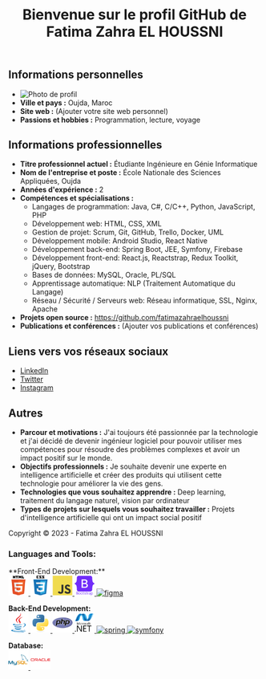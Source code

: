 <!DOCTYPE html>
<html lang="fr">
<head>
  <meta charset="UTF-8">
  <meta name="viewport" content="width=device-width, initial-scale=1.0">
  <title>Profil GitHub - Fatima Zahra EL HOUSSNI</title>
  <link rel="stylesheet" href="style.css">
</head>
<body>
  <header>
    <h1>Bienvenue sur le profil GitHub de Fatima Zahra EL HOUSSNI</h1>
  </header>

  <section class="informations-personnelles">
    <h2>Informations personnelles</h2>
    <ul>
      <li><img src="votre-photo-de-profil.jpg" alt="Photo de profil" width="100" height="100"></li>
      <li><strong>Ville et pays :</strong> Oujda, Maroc</li>
      <li><strong>Site web :</strong> (Ajouter votre site web personnel)</li>
      <li><strong>Passions et hobbies :</strong> Programmation, lecture, voyage</li>
    </ul>
  </section>

  <section class="informations-professionnelles">
    <h2>Informations professionnelles</h2>
    <ul>
      <li><strong>Titre professionnel actuel :</strong> Étudiante Ingénieure en Génie Informatique</li>
      <li><strong>Nom de l'entreprise et poste :</strong> École Nationale des Sciences Appliquées, Oujda</li>
      <li><strong>Années d'expérience :</strong> 2</li>
      <li><strong>Compétences et spécialisations :</strong> 
        <ul>
          <li>Langages de programmation: Java, C#, C/C++, Python, JavaScript, PHP</li>
          <li>Développement web: HTML, CSS, XML</li>
          <li>Gestion de projet: Scrum, Git, GitHub, Trello, Docker, UML</li>
          <li>Développement mobile: Android Studio, React Native</li>
          <li>Développement back-end: Spring Boot, JEE, Symfony, Firebase</li>
          <li>Développement front-end: React.js, Reactstrap, Redux Toolkit, jQuery, Bootstrap</li>
          <li>Bases de données: MySQL, Oracle, PL/SQL</li>
          <li>Apprentissage automatique: NLP (Traitement Automatique du Langage)</li>
          <li>Réseau / Sécurité / Serveurs web: Réseau informatique, SSL, Nginx, Apache</li>
        </ul>
      </li>
      <li><strong>Projets open source :</strong> <a href="https://github.com/fatimazahraelhoussni">https://github.com/fatimazahraelhoussni</a></li>
      <li><strong>Publications et conférences :</strong> (Ajouter vos publications et conférences)</li>
    </ul>
  </section>

  <section class="liens-reseaux-sociaux">
    <h2>Liens vers vos réseaux sociaux</h2>
    <ul>
      <li><a href="https://www.linkedin.com/in/fatima-zahra-el-houssni">LinkedIn</a></li>
      <li><a href="#">Twitter</a></li>
      <li><a href="#">Instagram</a></li>
    </ul>
  </section>

  <section class="autres-informations">
    <h2>Autres</h2>
    <ul>
      <li><strong>Parcour et motivations :</strong> J'ai toujours été passionnée par la technologie et j'ai décidé de devenir ingénieur logiciel pour pouvoir utiliser mes compétences pour résoudre des problèmes complexes et avoir un impact positif sur le monde.</li>
      <li><strong>Objectifs professionnels :</strong> Je souhaite devenir une experte en intelligence artificielle et créer des produits qui utilisent cette technologie pour améliorer la vie des gens.</li>
      <li><strong>Technologies que vous souhaitez apprendre :</strong> Deep learning, traitement du langage naturel, vision par ordinateur</li>
      <li><strong>Types de projets sur lesquels vous souhaitez travailler :</strong> Projets d'intelligence artificielle qui ont un impact social positif</li>
    </ul>
  </section>

  <footer>
    <p>Copyright &copy; 2023 - Fatima Zahra EL HOUSSNI</p>
  </footer>
</body>
</html>

<h3>Languages and Tools:</h3>
<p>
  **Front-End Development:**<br>
  <a href="https://www.w3schools.com/html/" target="_blank" rel="noreferrer"> <img src="https://raw.githubusercontent.com/devicons/devicon/master/icons/html5/html5-original-wordmark.svg" alt="html5" width="40" height="40"/> </a>
  <a href="https://www.w3schools.com/css/" target="_blank" rel="noreferrer"> <img src="https://raw.githubusercontent.com/devicons/devicon/master/icons/css3/css3-original-wordmark.svg" alt="css3" width="40" height="40"/> </a>
  <a href="https://developer.mozilla.org/en-US/docs/Web/JavaScript" target="_blank" rel="noreferrer"> <img src="https://raw.githubusercontent.com/devicons/devicon/master/icons/javascript/javascript-original.svg" alt="javascript" width="40" height="40"/> </a>
  <a href="https://getbootstrap.com" target="_blank" rel="noreferrer"> <img src="https://raw.githubusercontent.com/devicons/devicon/master/icons/bootstrap/bootstrap-plain-wordmark.svg" alt="bootstrap" width="40" height="40"/> </a>
  <a href="https://www.figma.com/" target="_blank" rel="noreferrer"> <img src="https://www.vectorlogo.zone/logos/figma/figma-icon.svg" alt="figma" width="40" height="40"/> </a><br>

  **Back-End Development:**<br>
  <a href="https://www.java.com" target="_blank" rel="noreferrer"> <img src="https://raw.githubusercontent.com/devicons/devicon/master/icons/java/java-original.svg" alt="java" width="40" height="40"/> </a>
  <a href="https://www.python.org" target="_blank" rel="noreferrer"> <img src="https://raw.githubusercontent.com/devicons/devicon/master/icons/python/python-original.svg" alt="python" width="40" height="40"/> </a>
  <a href="https://www.php.net" target="_blank" rel="noreferrer"> <img src="https://raw.githubusercontent.com/devicons/devicon/master/icons/php/php-original.svg" alt="php" width="40" height="40"/> </a>
  <a href="https://dotnet.microsoft.com/en-us/" target="_blank" rel="noreferrer"> <img src="https://raw.githubusercontent.com/devicons/devicon/master/icons/dot-net/dot-net-original-wordmark.svg" alt="dotnet" width="40" height="40"/> </a>
  <a href="https://spring.io/" target="_blank" rel="noreferrer"> <img src="https://www.vectorlogo.zone/logos/springio/springio-icon.svg" alt="spring" width="40" height="40"/> </a>
  <a href="https://symfony.com" target="_blank" rel="noreferrer"> <img src="https://symfony.com/logos/symfony_black_03.svg" alt="symfony" width="40" height="40"/> </a><br>

  **Database:**<br>
  <a href="https://www.mysql.com/" target="_blank" rel="noreferrer"> <img src="https://raw.githubusercontent.com/devicons/devicon/master/icons/mysql/mysql-original-wordmark.svg" alt="mysql" width="40" height="40"/> </a>
  <a href="https://www.oracle.com/" target="_blank" rel="noreferrer"> <img src="https://raw.githubusercontent.com/devicons/devicon/master/icons/oracle/oracle-original.svg" alt="oracle" width="40" height/>

